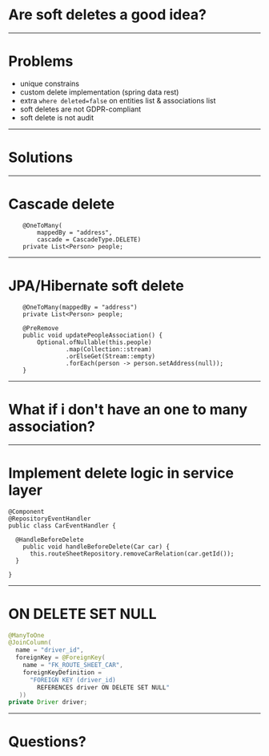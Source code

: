 Are soft deletes a good idea?
===


---

# Problems

- unique constrains
- custom delete implementation (spring data rest)
- extra ```where deleted=false``` on entities list & associations list
- soft deletes are not GDPR-compliant
- soft delete is not audit
---

# Solutions

---
# Cascade delete

```
    @OneToMany(
    	mappedBy = "address",
    	cascade = CascadeType.DELETE)
    private List<Person> people;

```

---
# JPA/Hibernate soft delete

```
    @OneToMany(mappedBy = "address")
    private List<Person> people;
    
    @PreRemove
    public void updatePeopleAssociation() {
        Optional.ofNullable(this.people)
                .map(Collection::stream)
                .orElseGet(Stream::empty)
                .forEach(person -> person.setAddress(null));
    }
```


---
# What if i don't have an one to many association?

---

# Implement delete logic in service layer

```
@Component
@RepositoryEventHandler
public class CarEventHandler {

  @HandleBeforeDelete
    public void handleBeforeDelete(Car car) {
      this.routeSheetRepository.removeCarRelation(car.getId());
  }

}
```
---

# ON DELETE SET NULL

```java
@ManyToOne
@JoinColumn(
  name = "driver_id",
  foreignKey = @ForeignKey(
    name = "FK_ROUTE_SHEET_CAR",
    foreignKeyDefinition = 
      "FOREIGN KEY (driver_id) 
      	REFERENCES driver ON DELETE SET NULL"
   ))
private Driver driver;
```
---

# Questions?